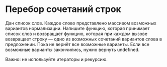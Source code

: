 # Перебор сочетаний строк
Дан список слов. Каждое слово представлено массивом возможных вариантов нормализации. Напишите функцию, которая принимает список слов и возвращает функцию, которая при каждом вызове возвращает строку — одно из возможных сочетаний вариантов слова в предложении. Пока не вернёт все возможные варианты. Если все возможные варианты закончились, нужно вернуть undefined.

Важно: не используйте итераторы и рекурсию.
